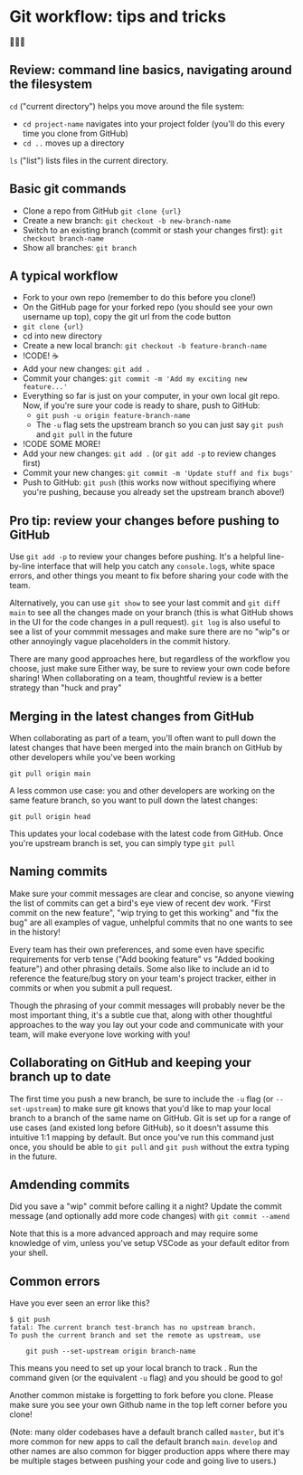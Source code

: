 # Git workflow: tips and tricks
🚀🚀🚀

## Review: command line basics, navigating around the filesystem
`cd` ("current directory") helps you move around the file system:
* `cd project-name` navigates into your project folder (you'll do this every time you clone from GitHub)
* `cd ..` moves up a directory

`ls` ("list") lists files in the current directory. 

## Basic git commands
* Clone a repo from GitHub `git clone {url}`
* Create a new branch: `git checkout -b new-branch-name`
* Switch to an existing branch (commit or stash your changes first): `git checkout branch-name` 
* Show all branches: `git branch`


## A typical workflow
* Fork to your own repo (remember to do this before you clone!)
* On the GitHub page for your forked repo (you should see your own username up top), copy the git url from the code button
* `git clone {url}`
* cd into new directory
* Create a new local branch: `git checkout -b feature-branch-name`
* !CODE! ☕️
* Add your new changes: `git add .`
* Commit your changes: `git commit -m 'Add my exciting new feature...'`
* Everything so far is just on your computer, in your own local git repo. Now, if you're sure your code is ready to share, push to GitHub:
   * `git push -u origin feature-branch-name` 
   * The `-u` flag sets the upstream branch so you can just say `git push` and `git pull` in the future
* !CODE SOME MORE!
* Add your new changes: `git add .` (or `git add -p` to review changes first)
* Commit your new changes: `git commit -m 'Update stuff and fix bugs'`
* Push to GitHub: `git push` (this works now without specifiying where you're pushing, because you already set the upstream branch above!)

## Pro tip: review your changes before pushing to GitHub
Use `git add -p` to review your changes before pushing. It's a helpful line-by-line interface that will help you catch any `console.log`s, white space errors, and other things you meant to fix before sharing your code with the team.

Alternatively, you can use `git show` to see your last commit and `git diff main` to see all the changes made on your branch (this is what GitHub shows in the UI for the code changes in a pull request). `git log` is also useful to see a list of your commmit messages and make sure there are no "wip"s or other annoyingly vague placeholders in the commit history.

There are many good approaches here, but regardless of the workflow you choose, just make sure Either way, be sure to review your own code before sharing! When collaborating on a team, thoughtful review is a better strategy than "huck and pray"

## Merging in the latest changes from GitHub
When collaborating as part of a team, you'll often want to pull down the latest changes that have been merged into the main branch on GitHub by other developers while you've been working
```
git pull origin main
```

A less common use case: you and other developers are working on the same feature branch, so you want to pull down the latest changes:
```
git pull origin head
```

This updates your local codebase with the latest code from GitHub. Once you're upstream branch is set, you can simply type `git pull`

## Naming commits
Make sure your commit messages are clear and concise, so anyone viewing the list of commits can get a bird's eye view of recent dev work. "First commit on the new feature", "wip trying to get this working" and "fix the bug" are all examples of vague, unhelpful commits that no one wants to see in the history!

Every team has their own preferences, and some even have specific requirements for verb tense ("Add booking feature" vs "Added booking feature") and other phrasing details. Some also like to include an id to reference the feature/bug story on your team's project tracker, either in commits or when you submit a pull request.

Though the phrasing of your commit messages will probably never be the most important thing, it's a subtle cue that, along with other thoughtful approaches to the way you lay out your code and communicate with your team, will make everyone love working with you! 

## Collaborating on GitHub and keeping your branch up to date

The first time you push a new branch, be sure to include the `-u` flag (or `--set-upstream`) to make sure git knows that you'd like to map your local branch to a branch of the same name on GitHub. Git is set up for a range of use cases (and existed long before GitHub), so it doesn't assume this intuitive 1:1 mapping by default. But once you've run this command just once, you should be able to `git pull` and `git push` without the extra typing in the future.


## Amdending commits
Did you save a "wip" commit before calling it a night? Update the commit message (and optionally add more code changes) with `git commit --amend`

Note that this is a more advanced approach and may require some knowledge of vim, unless you've setup VSCode as your default editor from your shell.

## Common errors
Have you ever seen an error like this?
```
$ git push
fatal: The current branch test-branch has no upstream branch.
To push the current branch and set the remote as upstream, use

    git push --set-upstream origin branch-name
```
This means you need to set up your local branch to track . Run the command given (or the equivalent `-u` flag) and you should be good to go!

Another common mistake is forgetting to fork before you clone. Please make sure you see your own Github name in the top left corner before you clone!

(Note: many older codebases have a default branch called `master`, but it's more common for new apps to call the default branch  `main`. `develop` and other names are also common for bigger production apps where there may be multiple stages between pushing your code and going live to users.)
